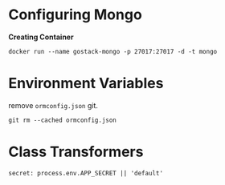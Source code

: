 # Configuring Mongo

**Creating Container**

`docker run --name gostack-mongo -p 27017:27017 -d -t mongo`

# Environment Variables

remove `ormconfig.json` git.

`git rm --cached ormconfig.json`

# Class Transformers

`secret: process.env.APP_SECRET || 'default'`
